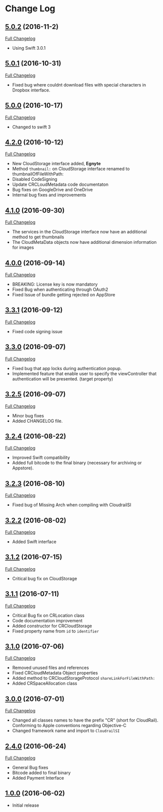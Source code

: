 # Change Log
## [5.0.2](https://github.com/CloudRail/cloudrail-si-ios-sdk/tree/5.0.2) (2016-11-2)
[Full Changelog](https://github.com/CloudRail/cloudrail-si-ios-sdk/compare/5.0.1...5.0.2)
* Using Swift 3.0.1

## [5.0.1](https://github.com/CloudRail/cloudrail-si-ios-sdk/tree/5.0.1) (2016-10-31)
[Full Changelog](https://github.com/CloudRail/cloudrail-si-ios-sdk/compare/5.0.0...5.0.1)
* Fixed bug where couldnt download files with special characters in Dropbox interface.

## [5.0.0](https://github.com/CloudRail/cloudrail-si-ios-sdk/tree/5.0.0) (2016-10-17)
[Full Changelog](https://github.com/CloudRail/cloudrail-si-ios-sdk/compare/4.2.0...5.0.0)
* Changed to swift 3

## [4.2.0](https://github.com/CloudRail/cloudrail-si-ios-sdk/tree/4.2.0) (2016-10-12)
[Full Changelog](https://github.com/CloudRail/cloudrail-si-ios-sdk/compare/4.1.0...4.2.0)
* New CloudStorage interface added, **Egnyte**
* Method `thumbnail:` on CloudStorage interface renamed to thumbnailOfFileWithPath:
* Disabled CodeSigning
* Update CRCLoudMetadata code documentaton
* Bug fixes on GoogleDrive and OneDrive
* Internal bug fixes and improvements

## [4.1.0](https://github.com/CloudRail/cloudrail-si-ios-sdk/tree/4.0.0) (2016-09-30)
[Full Changelog](https://github.com/CloudRail/cloudrail-si-ios-sdk/compare/4.0.0...4.1.0)
* The services in the CloudStorage interface now have an additional method to get thumbnails
* The CloudMetaData objects now have additional dimension information for images

## [4.0.0](https://github.com/CloudRail/cloudrail-si-ios-sdk/tree/4.0.0) (2016-09-14)
[Full Changelog](https://github.com/CloudRail/cloudrail-si-ios-sdk/compare/3.3.1...4.0.0)
* BREAKING: License key is now mandatory
* Fixed Bug when authenticating through OAuth2
* Fixed Issue of bundle getting rejected on AppStore

## [3.3.1](https://github.com/CloudRail/cloudrail-si-ios-sdk/tree/3.3.1) (2016-09-12)
[Full Changelog](https://github.com/CloudRail/cloudrail-si-ios-sdk/compare/3.3.0...3.3.1)
* Fixed code signing issue

## [3.3.0](https://github.com/CloudRail/cloudrail-si-ios-sdk/tree/3.3.0) (2016-09-07)
[Full Changelog](https://github.com/CloudRail/cloudrail-si-ios-sdk/compare/3.2.5...3.3.0)
* Fixed bug that app locks during authentication popup.
* Implemented feature that enable user to specify the viewController that authentication will be presented. (target property)

## [3.2.5](https://github.com/CloudRail/cloudrail-si-ios-sdk/tree/3.2.5) (2016-09-07)
[Full Changelog](https://github.com/CloudRail/cloudrail-si-ios-sdk/compare/3.2.4...3.2.5)
* Minor bug fixes
* Added CHANGELOG file.

## [3.2.4](https://github.com/CloudRail/cloudrail-si-ios-sdk/tree/3.2.4) (2016-08-22)
[Full Changelog](https://github.com/CloudRail/cloudrail-si-ios-sdk/compare/3.2.3...3.2.4)
* Improved Swift compatibility
* Added full bitcode to the final binary (necessary for archiving or Appstore).

## [3.2.3](https://github.com/CloudRail/cloudrail-si-ios-sdk/tree/3.2.3) (2016-08-10)
[Full Changelog](https://github.com/CloudRail/cloudrail-si-ios-sdk/compare/3.2.2...3.2.3)
 - Fixed bug of Missing Arch when compiling with CloudrailSI
## [3.2.2](https://github.com/CloudRail/cloudrail-si-ios-sdk/tree/3.2.2) (2016-08-02)
[Full Changelog](https://github.com/CloudRail/cloudrail-si-ios-sdk/compare/3.1.2...3.2.2)
- Added Swift interface
## [3.1.2](https://github.com/CloudRail/cloudrail-si-ios-sdk/tree/3.1.2) (2016-07-15)
[Full Changelog](https://github.com/CloudRail/cloudrail-si-ios-sdk/compare/3.1.1...3.1.2)
- Critical bug fix on CloudStorage 

## [3.1.1](https://github.com/CloudRail/cloudrail-si-ios-sdk/tree/3.1.1) (2016-07-11)
[Full Changelog](https://github.com/CloudRail/cloudrail-si-ios-sdk/compare/3.1.0...3.1.1)
 - Critical Bug fix on CRLocation class
 - Code documentation improvement
 - Added constructor for CRCloudStorage
 - Fixed property name from `id` to `identifier`
## [3.1.0](https://github.com/CloudRail/cloudrail-si-ios-sdk/tree/3.1.0) (2016-07-06)
[Full Changelog](https://github.com/CloudRail/cloudrail-si-ios-sdk/compare/3.0.0...3.1.0)
 - Removed unused files and references
 - Fixed CRCloudMetadata Object properties
 - Added method to CRCloudStorageProtocol `shareLinkForFileWithPath:`
 - Added CRSpaceAllocation class
## [3.0.0](https://github.com/CloudRail/cloudrail-si-ios-sdk/tree/3.0.0) (2016-07-01)
[Full Changelog](https://github.com/CloudRail/cloudrail-si-ios-sdk/compare/2.4.0...3.0.0)
 - Changed all classes names to have the prefix "CR" (short for CloudRail). Conforming to Apple conventions regarding Objective-C
 - Changed framework name and import to `CloudrailSI`
 
## [2.4.0](https://github.com/CloudRail/cloudrail-si-ios-sdk/tree/2.4.0) (2016-06-24)
[Full Changelog](https://github.com/CloudRail/cloudrail-si-ios-sdk/compare/1.0.0...2.4.0)
- General Bug fixes
- Bitcode added to final binary
- Added Payment Interface

## [1.0.0](https://github.com/CloudRail/cloudrail-si-ios-sdk/tree/1.0.0) (2016-06-02)
- Initial release
